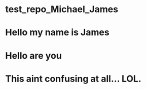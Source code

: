 # test_repo_Michael_James
# Hello my name is James
# Hello are you
# This aint confusing at all... LOL.